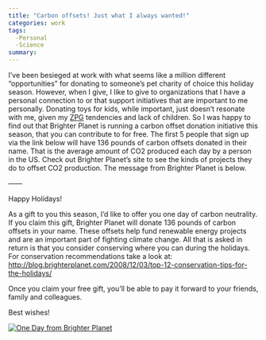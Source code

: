 ```yaml
---
title: "Carbon offsets! Just what I always wanted!"
categories: work
tags:
  -Personal
  -Science
summary: 
---
```

<p>I&#8217;ve been besieged at work with what seems like a million different &#8220;opportunities&#8221; for donating to someone&#8217;s pet charity of choice this holiday season. However, when I give, I like to give to organizations that I have a personal connection to or that support initiatives that are important to me personally. Donating toys for kids, while important, just doesn&#8217;t resonate with me, given my <a href="http://en.wikipedia.org/wiki/Zero_population_growth"><span class="caps">ZPG</span></a> tendencies and lack of children. So I was happy to find out that Brighter Planet is running a carbon offset donation initiative this season, that you can contribute to for free. The first 5 people that sign up via the link below will have 136 pounds of carbon offsets donated in their name. That is the average amount of CO2 produced each day by a person in the US. Check out Brighter Planet&#8217;s site to see the kinds of projects they do to offset CO2 production. The message from Brighter Planet is below.</p>

<p>&#8212;&#8212;</p>

<p>Happy Holidays!</p>

<p>As a gift to you this season, I&#8217;d like to offer you one day of carbon neutrality.  If you claim this gift, Brighter Planet will donate 136 pounds of carbon offsets in your name. These offsets help fund renewable energy projects and are an important part of fighting climate change.  All that is asked in return is that you consider conserving where you can during the holidays.  For conservation recommendations take a look at: <a href="http://blog.brighterplanet.com/2008/12/03/top-12-conservation-tips-for-the-holidays/">http://blog.brighterplanet.com/2008/12/03/top-12-conservation-tips-for-the-holidays/</a></p>

<p>Once you claim your free gift, you&#8217;ll be able to pay it forward to your friends, family and colleagues.</p>

<p>Best wishes!</p>

<p><a href="http://oneday.brighterplanet.com/users/7949/passes/public/P2G-Z0H"><img src="http://static.brighterplanet.com/creative/campaigns/one_day/badges/badge3_225.png" alt="One Day from Brighter Planet" /></a></p>
